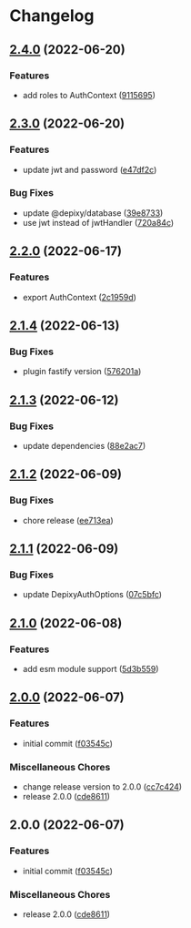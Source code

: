 # Changelog

## [2.4.0](https://github.com/depixy/auth/compare/v2.3.0...v2.4.0) (2022-06-20)


### Features

* add roles to AuthContext ([9115695](https://github.com/depixy/auth/commit/9115695ce04a32920114c0e1f0a55badc4f78b8a))

## [2.3.0](https://github.com/depixy/auth/compare/v2.2.0...v2.3.0) (2022-06-20)


### Features

* update jwt and password ([e47df2c](https://github.com/depixy/auth/commit/e47df2c73fc10b2cf41a4834cd6b241e99841717))


### Bug Fixes

* update @depixy/database ([39e8733](https://github.com/depixy/auth/commit/39e8733cabc68e26bbc0e521f962f3e094e452df))
* use jwt instead of jwtHandler ([720a84c](https://github.com/depixy/auth/commit/720a84c406d4adc9fcedea52a647ac280230057e))

## [2.2.0](https://github.com/depixy/auth/compare/v2.1.4...v2.2.0) (2022-06-17)


### Features

* export AuthContext ([2c1959d](https://github.com/depixy/auth/commit/2c1959db6b7a925cdcfa7c73ed3f77788f622f0a))

## [2.1.4](https://github.com/depixy/auth/compare/v2.1.3...v2.1.4) (2022-06-13)


### Bug Fixes

* plugin fastify version ([576201a](https://github.com/depixy/auth/commit/576201a77487663055d53ee461121c8242321233))

## [2.1.3](https://github.com/depixy/auth/compare/v2.1.2...v2.1.3) (2022-06-12)


### Bug Fixes

* update dependencies ([88e2ac7](https://github.com/depixy/auth/commit/88e2ac768ce0af19b10b40f55df0ee02406a4e1c))

## [2.1.2](https://github.com/depixy/auth/compare/v2.1.1...v2.1.2) (2022-06-09)


### Bug Fixes

* chore release ([ee713ea](https://github.com/depixy/auth/commit/ee713ea45ca00753c1c2311b0f19cc84bf638080))

## [2.1.1](https://github.com/depixy/auth/compare/v2.1.0...v2.1.1) (2022-06-09)


### Bug Fixes

* update DepixyAuthOptions ([07c5bfc](https://github.com/depixy/auth/commit/07c5bfce7294ededc5f10925e9421a01a98f154a))

## [2.1.0](https://github.com/depixy/auth/compare/v2.0.0...v2.1.0) (2022-06-08)


### Features

* add esm module support ([5d3b559](https://github.com/depixy/auth/commit/5d3b559a96a13d7c06988b4ca9c1303b492d7fd3))

## [2.0.0](https://github.com/depixy/auth/compare/v2.0.0...v2.0.0) (2022-06-07)


### Features

* initial commit ([f03545c](https://github.com/depixy/auth/commit/f03545ccf9ecbb4be131922e694744c8c0b12cec))


### Miscellaneous Chores

* change release version to 2.0.0 ([cc7c424](https://github.com/depixy/auth/commit/cc7c424837a2bbb56444888164294ce6c478d8e8))
* release 2.0.0 ([cde8611](https://github.com/depixy/auth/commit/cde8611b18661cfc30b6025165d2cb46b0dffb88))

## 2.0.0 (2022-06-07)


### Features

* initial commit ([f03545c](https://github.com/depixy/auth/commit/f03545ccf9ecbb4be131922e694744c8c0b12cec))


### Miscellaneous Chores

* release 2.0.0 ([cde8611](https://github.com/depixy/auth/commit/cde8611b18661cfc30b6025165d2cb46b0dffb88))
